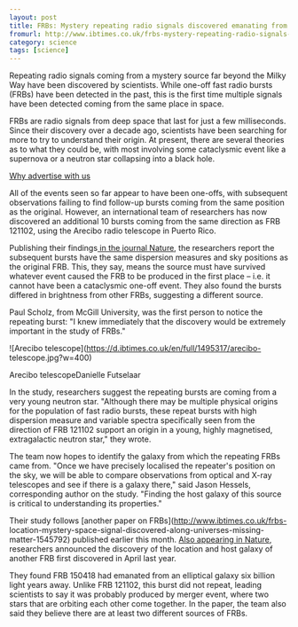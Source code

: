 ```yaml
---
layout: post
title: FRBs: Mystery repeating radio signals discovered emanating from unknown cosmic source
fromurl: http://www.ibtimes.co.uk/frbs-mystery-repeating-radio-signals-discovered-emanating-unknown-cosmic-source-1547133
category: science
tags: [science]
---
```


Repeating radio signals coming from a mystery source far beyond the Milky Way
have been discovered by scientists. While one-off fast radio bursts (FRBs)
have been detected in the past, this is the first time multiple signals have
been detected coming from the same place in space.

FRBs are radio signals from deep space that last for just a few milliseconds.
Since their discovery over a decade ago, scientists have been searching for
more to try to understand their origin. At present, there are several theories
as to what they could be, with most involving some cataclysmic event like a
supernova or a neutron star collapsing into a black hole.

[Why advertise with us](/corporate/advertise-with-us)

All of the events seen so far appear to have been one-offs, with subsequent
observations failing to find follow-up bursts coming from the same position as
the original. However, an international team of researchers has now discovered
an additional 10 bursts coming from the same direction as FRB 121102, using
the Arecibo radio telescope in Puerto Rico.

Publishing their findings[ in the journal
Nature](http://nature.com/articles/doi:10.1038/nature17168), the researchers
report the subsequent bursts have the same dispersion measures and sky
positions as the original FRB. This, they say, means the source must have
survived whatever event caused the FRB to be produced in the first place –
i.e. it cannot have been a cataclysmic one-off event. They also found the
bursts differed in brightness from other FRBs, suggesting a different source.

Paul Scholz, from McGill University, was the first person to notice the
repeating burst: "I knew immediately that the discovery would be extremely
important in the study of FRBs."

![Arecibo telescope](https://d.ibtimes.co.uk/en/full/1495317/arecibo-
telescope.jpg?w=400)

[](http://page.kiosked.com/advertising-automation-platform)

Arecibo telescopeDanielle Futselaar

In the study, researchers suggest the repeating bursts are coming from a very
young neutron star. "Although there may be multiple physical origins for the
population of fast radio bursts, these repeat bursts with high dispersion
measure and variable spectra specifically seen from the direction of FRB
121102 support an origin in a young, highly magnetised, extragalactic neutron
star," they wrote.

The team now hopes to identify the galaxy from which the repeating FRBs came
from. "Once we have precisely localised the repeater's position on the sky, we
will be able to compare observations from optical and X-ray telescopes and see
if there is a galaxy there," said Jason Hessels, corresponding author on the
study. "Finding the host galaxy of this source is critical to understanding
its properties."

Their study follows [another paper on FRBs](http://www.ibtimes.co.uk/frbs-
location-mystery-space-signal-discovered-along-universes-missing-
matter-1545792) published earlier this month. [Also appearing in
Nature](http://nature.com/articles/doi:10.1038/nature17140), researchers
announced the discovery of the location and host galaxy of another FRB first
discovered in April last year.

They found FRB 150418 had emanated from an elliptical galaxy six billion light
years away. Unlike FRB 121102, this burst did not repeat, leading scientists
to say it was probably produced by merger event, where two stars that are
orbiting each other come together. In the paper, the team also said they
believe there are at least two different sources of FRBs.

